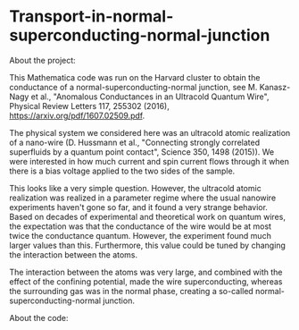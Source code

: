 # Transport-in-normal-superconducting-normal-junction

About the project:

This Mathematica code was run on the Harvard cluster to obtain the conductance of a normal-superconducting-normal junction, see M. Kanasz-Nagy et al., "Anomalous Conductances in an Ultracold Quantum Wire", Physical Review Letters 117, 255302 (2016), https://arxiv.org/pdf/1607.02509.pdf.

The physical system we considered here was an ultracold atomic realization of a nano-wire (D. Hussmann et al., "Connecting strongly correlated superfluids by a quantum point contact", Science 350, 1498 (2015)). We were interested in how much current and spin current flows through it when there is a bias voltage applied to the two sides of the sample. 

This looks like a very simple question. However, the ultracold atomic realization was realized in a parameter regime where the usual nanowire experiments haven't gone so far, and it found a very strange behavior. Based on decades of experimental and theoretical work on quantum wires, the expectation was that the conductance of the wire would be at most twice the conductance quantum. However, the experiment found much larger values than this. Furthermore, this value could be tuned by changing the interaction between the atoms.

The interaction between the atoms was very large, and combined with the effect of the confining potential, made the wire superconducting, whereas the surrounding gas was in the normal phase, creating a so-called normal-superconducting-normal junction.



About the code:


